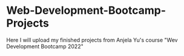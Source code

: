 # Web-Development-Bootcamp-Projects
Here I will upload my finished projects from Anjela Yu's course "Wev Development Bootcamp 2022"
